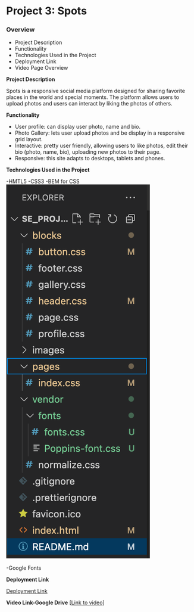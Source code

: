 # Project 3: Spots

### Overview

- Project Description
- Functionality
- Technologies Used in the Project
- Deployment Link
- Video Page Overview

**Project Description**

Spots is a responsive social media platform designed for sharing favorite places in the world and special moments. The platform allows users to upload photos and users can interact by liking the photos of others.

**Functionality**

- User profile: can display user photo, name and bio.
- Photo Gallery: lets user upload photos and be display in a responsive grid layout.
- Interactive: pretty user friendly, allowing users to like photos, edit their bio (photo, name, bio), uploading new photos to their page.
- Responsive: this site adapts to desktops, tablets and phones.

**Technologies Used in the Project**

-HMTL5
-CSS3
-BEM for CSS
![alt text](bem-structure.png)

-Google Fonts

**Deployment Link**

[Deployment Link](https://ycastro99.github.io/se_project_spots/)

**Video Link-Google Drive**
[[Link to video](https://drive.google.com/file/d/1UECLSkKd84ZxncVFgaRrmKHCcapos3Nm/view?usp=sharing)]
